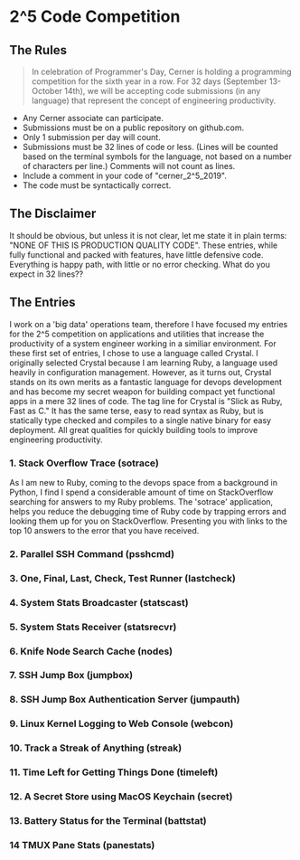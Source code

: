 # 2^5 Code Competition

## The Rules

> In celebration of Programmer's Day, Cerner is holding a programming competition
for the sixth year in a row. For 32 days (September 13-October 14th), we will
be accepting code submissions (in any language) that represent the concept of
engineering productivity.


* Any Cerner associate can participate.
* Submissions must be on a public repository on github.com.
* Only 1 submission per day will count.
* Submissions must be 32 lines of code or less.  (Lines will be counted based on the terminal symbols for the language, not based on a number of characters per line.) Comments will not count as lines.
* Include a comment in your code of "cerner_2^5_2019".
* The code must be syntactically correct.

## The Disclaimer

It should be obvious, but unless it is not clear, let me state it in plain terms: "NONE OF THIS IS PRODUCTION QUALITY CODE". These entries, while fully functional and packed with features, have little defensive code. Everything is happy path, with little or no error checking. What do you expect in 32 lines?? 

## The Entries

I work on a 'big data' operations team, therefore I have focused my entries for the 2^5 competition on applications and utilities that increase the productivity of a system engineer working in a similiar environment. For these first set of entries, I chose to use a language called Crystal. I originally selected Crystal because I am learning Ruby, a language used heavily in configuration management. However, as it turns out, Crystal stands on its own merits as a fantastic language for devops development and has become my secret weapon for building compact yet functional apps in a mere 32 lines of code. The tag line for Crystal is "Slick as Ruby, Fast as C." It has the same terse, easy to read syntax as Ruby, but is statically type checked and compiles to a single native binary for easy deployment. All great qualities for quickly building tools to improve engineering productivity.


### 1. Stack Overflow Trace (sotrace)

As I am new to Ruby, coming to the devops space from a background in Python, I find I spend a considerable amount of time on StackOverflow searching for answers to my Ruby problems. The 'sotrace' application, helps you reduce the debugging time of Ruby code by trapping errors and looking them up for you on StackOverflow. Presenting you with links to the top 10 answers to the error that you have received.

### 2. Parallel SSH Command (psshcmd)

### 3. One, Final, Last, Check, Test Runner (lastcheck)

### 4. System Stats Broadcaster (statscast)

### 5. System Stats Receiver (statsrecvr)

### 6. Knife Node Search Cache (nodes)

### 7. SSH Jump Box (jumpbox)

### 8. SSH Jump Box Authentication Server (jumpauth)

### 9. Linux Kernel Logging to Web Console (webcon)

### 10. Track a Streak of Anything (streak)

### 11. Time Left for Getting Things Done (timeleft)

### 12. A Secret Store using MacOS Keychain (secret)

### 13. Battery Status for the Terminal (battstat)

### 14 TMUX Pane Stats (panestats)

